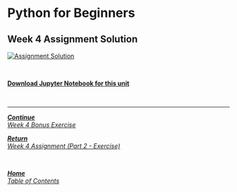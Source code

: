 # Python for Beginners

## Week 4 Assignment Solution

[![Assignment Solution](https://img.youtube.com/vi/TEKVvjZ47eI/hqdefault.jpg)](https://youtu.be/TEKVvjZ47eI)

<br>

[**Download Jupyter Notebook for this unit**](https://open.sap.com/go/link?url=https%3A%2F%2Fopensap-public.s3.openhpicloud.de%2Fcourses%2F2qRB6Gz3FcfD2OBbnSCf8m%2Frtfiles%2F1Utg5EO53ravs4LCpiot7T%2Fweek_4_assignment_solution.ipynb&checksum=9677d41&tracking_type=rich_text_item_link&tracking_id=f90fba2b-81c4-4708-8e40-6359e464ed4c&tracking_course_id=4ff355ea-207c-4293-ab59-84c3d557f2d2)

<br>

---

[***Continue*** <br> *Week 4 Bonus Exercise*](week4_bonus_exercise.md)

[***Return*** <br> *Week 4 Assignment (Part 2 - Exercise)*](week4_assignment_exercise.md)

<br>

[***Home*** <br>*Table of Contents*](home.md)